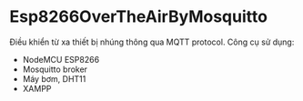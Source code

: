 # Esp8266OverTheAirByMosquitto
Điều khiển từ xa thiết bị nhúng thông qua MQTT protocol.
Công cụ sử dụng:
- NodeMCU ESP8266
- Mosquitto broker
- Máy bơm, DHT11
- XAMPP